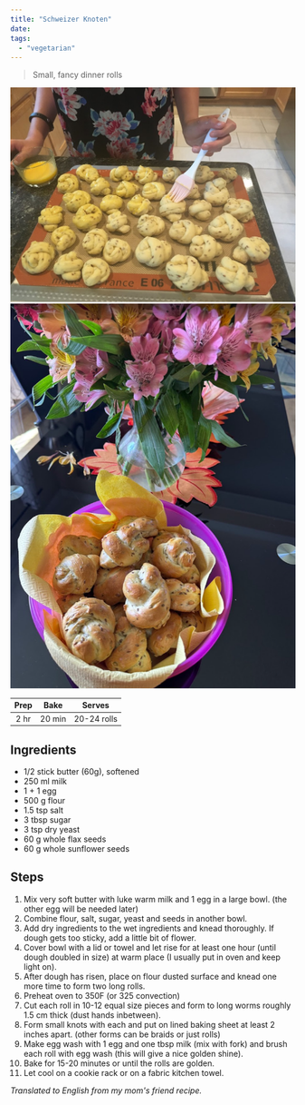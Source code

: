 ```yaml
---
title: "Schweizer Knoten"
date: 
tags:
  - "vegetarian"
---
```


> Small, fancy dinner rolls

<div class="figure">

![Swissknoten](/images/Swissknoten.JPG)
![Swissknoten](/images/Schweizerknoten.png)

</div>


| Prep   | Bake | Serves |
| :----: | :----: | :----: |
| 2 hr | 20 min | 20-24 rolls |

## Ingredients

- 1/2 stick butter (60g), softened
- 250 ml milk
- 1 + 1 egg
- 500 g flour
- 1.5 tsp salt
- 3 tbsp sugar
- 3 tsp dry yeast
- 60 g whole flax seeds
- 60 g whole sunflower seeds

## Steps

1. Mix very soft butter with luke warm milk and 1 egg in a large bowl. (the other egg will be needed later)
2. Combine flour, salt, sugar, yeast and seeds in another bowl.
3. Add dry ingredients to the wet ingredients and knead thoroughly. If dough gets too sticky, add a little bit of flower.
4. Cover bowl with a lid or towel and let rise for at least one hour (until dough doubled in size) at warm place (I usually put in oven and keep light on).
5. After dough has risen, place on flour dusted surface and knead one more time to form two long rolls.
6. Preheat oven to 350F (or 325 convection)
7.  Cut each roll in 10-12 equal size pieces and form to long worms roughly 1.5 cm thick (dust hands inbetween).
8. Form small knots with each and put on lined baking sheet at least 2 inches apart. (other forms can be braids or just rolls)
9. Make egg wash with 1 egg and one tbsp milk (mix with fork) and brush each roll with egg wash (this will give a nice golden shine).
10. Bake for 15-20 minutes or until the rolls are golden.
11. Let cool on a cookie rack or on a fabric kitchen towel. 


_Translated to English from my mom's friend recipe._
